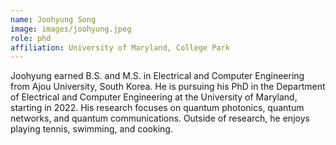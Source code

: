 ```yaml
---
name: Joohyung Song
image: images/joohyung.jpeg
role: phd
affiliation: University of Maryland, College Park
---
```


Joohyung earned B.S. and M.S. in Electrical and Computer Engineering from Ajou University, South Korea. He is pursuing his PhD in the Department of Electrical and Computer Engineering at the University of Maryland, starting in 2022. His research focuses on quantum photonics, quantum networks, and quantum communications. Outside of research, he enjoys playing tennis, swimming, and cooking.